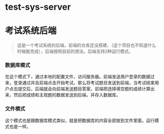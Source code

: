 # test-sys-server
# 考试系统后端

>这是一个考试系统的后端，前端的仓库还没搭建，（这个项目也不知道什么时候能完成），后端按照目前的想法，后端支持2种运行模式。

### 数据库模式

在这个模式下，通过本地的配置文件，访问服务器。前端发送用户登录的数据过来，登录通过并且前端点击开始考试，那么将考试题目发送到前端，当考试结束用户点击提交后，后端就会向前端发送题目答案，前端把选择填空题的成绩计算出来，然后把成绩和主观题的数据发送到后端，并存入数据库。

### 文件模式

这个模式也是跟数据库模式类似，就是把数据库的内容全部放到文件里面，运行模式也是一样。
